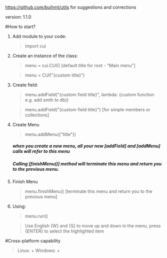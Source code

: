 https://github.com/bujhmt/utils for suggestions and corrections

version: 1.1.0

#How to start?

1) Add module to your code:

    > import cui

2) Create an instance of the class:

    > menu = cui.CUI() [default title for root - "Main menu"]

    > menu = CUI("{custom title}")

3) Create field:

    > menu.addField("{custom field title}", lambda: {custom function  e.g. add smth to db})

    > menu.addField("{custom field title}") [for simple members or collections]

4) Create Menu

    > menu.addMenu({"title"})

    ##### when you create a new menu, all your new [addField] and [addMenu] calls will refer to this menu
    ##### Calling [finishMenu()] method will terminate this menu and return you to the previous menu.
    
5) Finish Menu

    > menu.finishMenu() [terminate this menu and return you to the previous menu]

6) Using:
    
    > menu.run()

    > Use English {W} and {S} to move up and down in the menu, press {ENTER} to select the highlighted item

#Cross-platform capability

> Linux: +
> Windows: +



